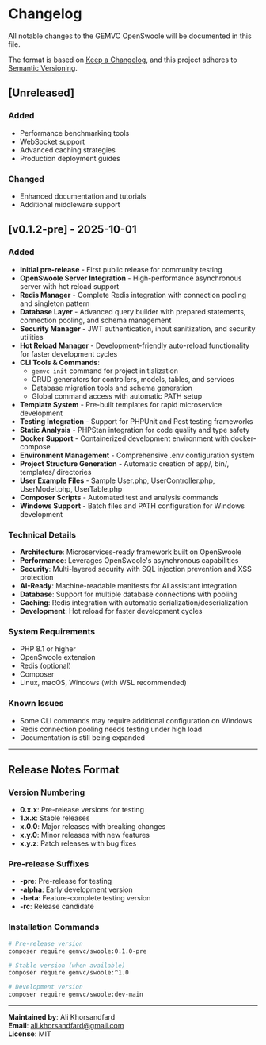# Changelog

All notable changes to the GEMVC OpenSwoole will be documented in this file.

The format is based on [Keep a Changelog](https://keepachangelog.com/en/1.0.0/),
and this project adheres to [Semantic Versioning](https://semver.org/spec/v2.0.0.html).

## [Unreleased]

### Added
- Performance benchmarking tools
- WebSocket support
- Advanced caching strategies
- Production deployment guides

### Changed
- Enhanced documentation and tutorials
- Additional middleware support

## [v0.1.2-pre] - 2025-10-01

### Added
- **Initial pre-release** - First public release for community testing
- **OpenSwoole Server Integration** - High-performance asynchronous server with hot reload support
- **Redis Manager** - Complete Redis integration with connection pooling and singleton pattern
- **Database Layer** - Advanced query builder with prepared statements, connection pooling, and schema management
- **Security Manager** - JWT authentication, input sanitization, and security utilities
- **Hot Reload Manager** - Development-friendly auto-reload functionality for faster development cycles
- **CLI Tools & Commands**:
  - `gemvc init` command for project initialization
  - CRUD generators for controllers, models, tables, and services
  - Database migration tools and schema generation
  - Global command access with automatic PATH setup
- **Template System** - Pre-built templates for rapid microservice development
- **Testing Integration** - Support for PHPUnit and Pest testing frameworks
- **Static Analysis** - PHPStan integration for code quality and type safety
- **Docker Support** - Containerized development environment with docker-compose
- **Environment Management** - Comprehensive .env configuration system
- **Project Structure Generation** - Automatic creation of app/, bin/, templates/ directories
- **User Example Files** - Sample User.php, UserController.php, UserModel.php, UserTable.php
- **Composer Scripts** - Automated test and analysis commands
- **Windows Support** - Batch files and PATH configuration for Windows development

### Technical Details
- **Architecture**: Microservices-ready framework built on OpenSwoole
- **Performance**: Leverages OpenSwoole's asynchronous capabilities
- **Security**: Multi-layered security with SQL injection prevention and XSS protection
- **AI-Ready**: Machine-readable manifests for AI assistant integration
- **Database**: Support for multiple database connections with pooling
- **Caching**: Redis integration with automatic serialization/deserialization
- **Development**: Hot reload for faster development cycles

### System Requirements
- PHP 8.1 or higher
- OpenSwoole extension
- Redis (optional)
- Composer
- Linux, macOS, Windows (with WSL recommended)

### Known Issues
- Some CLI commands may require additional configuration on Windows
- Redis connection pooling needs testing under high load
- Documentation is still being expanded

---

## Release Notes Format

### Version Numbering
- **0.x.x**: Pre-release versions for testing
- **1.x.x**: Stable releases
- **x.0.0**: Major releases with breaking changes
- **x.y.0**: Minor releases with new features
- **x.y.z**: Patch releases with bug fixes

### Pre-release Suffixes
- **-pre**: Pre-release for testing
- **-alpha**: Early development version
- **-beta**: Feature-complete testing version
- **-rc**: Release candidate

### Installation Commands
```bash
# Pre-release version
composer require gemvc/swoole:0.1.0-pre

# Stable version (when available)
composer require gemvc/swoole:^1.0

# Development version
composer require gemvc/swoole:dev-main
```

---

**Maintained by**: Ali Khorsandfard  
**Email**: ali.khorsandfard@gmail.com  
**License**: MIT
